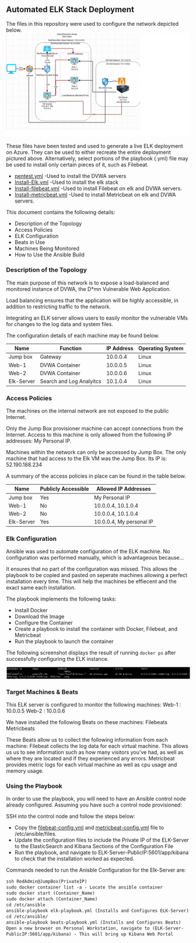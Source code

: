 ## Automated ELK Stack Deployment

The files in this repository were used to configure the network depicted below.
![image](https://github.com/SDEhrenberger/Project-1/blob/9229d1a86cfce00f473be408478183c50e4b11be/Diagrams/RedTeamNetwork.png)


These files have been tested and used to generate a live ELK deployment on Azure. 
They can be used to either recreate the entire deployment pictured above. 
Alternatively, select portions of the playbook (.yml) file may be used to install only certain pieces of it, such as Filebeat.

  - [pentest.yml](https://github.com/SDEhrenberger/Project-1/blob/9229d1a86cfce00f473be408478183c50e4b11be/Ansible/pentest.yml.txt)  -Used to install the DVWA servers
  - [Install-Elk.yml](https://github.com/SDEhrenberger/Project-1/blob/9229d1a86cfce00f473be408478183c50e4b11be/Ansible/install-elk.yml.txt) -Used to install the elk stack
  - [Install-filebeat.yml](https://github.com/SDEhrenberger/Project-1/blob/9229d1a86cfce00f473be408478183c50e4b11be/Ansible/filebeat-playbook.yml.txt) -Used to install Filebeat on elk and DVWA servers.
  - [Install-metricbeat.yml](https://github.com/SDEhrenberger/Project-1/blob/9229d1a86cfce00f473be408478183c50e4b11be/Ansible/metricbeat-playbook.yml.txt) -Used to install Metricbeat on elk and DVWA servers.

This document contains the following details:
- Description of the Topology
- Access Policies
- ELK Configuration
- Beats in Use
- Machines Being Monitored
- How to Use the Ansible Build
 

### Description of the Topology

The main purpose of this network is to expose a load-balanced and monitored instance of DVWA, the D*mn Vulnerable Web Application.

Load balancing ensures that the application will be highly accessible, in addition to restricting traffic to the network.


Integrating an ELK server allows users to easily monitor the vulnerable VMs for changes to the log data and system files.


The configuration details of each machine may be found below.


| Name       | Function                 | IP Address | Operating System |
|------------|--------------------------|------------|------------------|
| Jump box   | Gateway                  | 10.0.0.4   | Linux            |
| Web-1      | DVWA Container           | 10.0.0.5   | Linux            |
| Web-2      | DVWA Container           | 10.0.0.6   | Linux            |
| Elk-Server | Search and Log Analyitcs | 10.1.0.4   | Linux            |

### Access Policies

The machines on the internal network are not exposed to the public Internet. 

Only the Jump Box provisioner machine can accept connections from the Internet. Access to this machine is only allowed from the following IP addresses:
My Personal IP.

Machines within the network can only be accessed by Jump Box.  The only machine that had access to the Elk VM was the Jump Box.  Its IP is:
52.190.188.234


A summary of the access policies in place can be found in the table below.

| Name       | Publicly Accessible | Allowed IP Addresses     |
|------------|---------------------|--------------------------|
| Jump box   | Yes                 | My Personal IP           |
| Web-1      | No                  | 10.0.0.4, 10.1.0.4       |
| Web-2      | No                  | 10.0.0.4, 10.1.0.4       |
| Elk-Server | Yes                 | 10.0.0.4, My personal IP |

### Elk Configuration

Ansible was used to automate configuration of the ELK machine. No configuration was performed manually, which is advantageous because... 

It ensures that no part of the configuration was missed.  This allows the playbook to be copied and pasted on seperate machines allowing a perfect installation every time.  This will help the machines be effiecent and the exact same each installation.


The playbook implements the following tasks:

- Install Docker
- Download the Image
- Configure the Container
- Create a playbook to install the container with Docker, Filebeat, and Metricbeat
- Run the playbook to launch the container

The following screenshot displays the result of running `docker ps` after successfully configuring the ELK instance.

![image](https://github.com/SDEhrenberger/Project-1/blob/95279780db7e997e5cd8f76c13b20f8c5af11b97/Images/docker%20ps%20output.png)

### Target Machines & Beats
This ELK server is configured to monitor the following machines:
Web-1 : 10.0.0.5
Web-2 : 10.0.0.6


We have installed the following Beats on these machines:
Filebeats
Metricbeats

These Beats allow us to collect the following information from each machine:
Filebeat collects the log data for each virtual machine.  This allows us us to see information such as how many visitors you've had, as well as where they are located and if they experienced any
errors.
Metricbeat provides metric logs for each virtual machine as well as cpu usage and memory usage.

### Using the Playbook
In order to use the playbook, you will need to have an Ansible control node already configured. Assuming you have such a control node provisioned: 

SSH into the control node and follow the steps below:

- Copy the [filebeat-config.yml](https://github.com/SDEhrenberger/Project-1/blob/5a827da5ac382fa1cc75c96a5f4da1e3576d5086/Ansible/filebeat-config.yml.txt) and [metricbeat-config.yml](https://github.com/SDEhrenberger/Project-1/blob/5a827da5ac382fa1cc75c96a5f4da1e3576d5086/Ansible/install-Metric.yml.txt) file to /etc/ansible/files.
- Update the configuration files to include the Private IP of the ELK-Server to the ElasticSearch and Kibana Sections of the Configuration File
- Run the playbook, and navigate to ELK-Server-PublicIP:5601/app/kibana to check that the installation worked as expected.


Commands needed to run the Anisble Configuration for the Elk-Server are:

    ssh RedAdmin@JumpBox(PrivateIP)
    sudo docker container list -a - Locate the ansible container
    sudo docker start (Container_Name)
    sudo docker attach (Container_Name)
    cd /etc/ansible
    ansible-playbook elk-playbook.yml (Installs and Configures ELK-Server)
    cd /etc/ansible/
    ansible-playbook beats-playbook.yml (Installs and Configures Beats)
    Open a new browser on Personal Workstation, navigate to (ELK-Server-PublicIP:5601/app/kibana) - This will bring up Kibana Web Portal
